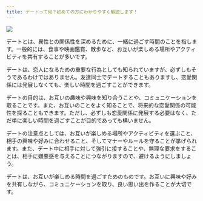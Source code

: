 ```yaml
---
title: デートって何？初めての方にわかりやすく解説します！
---
```

![](https://2.bp.blogspot.com/-qa4R5lVIMXc/Vp4onrxNhOI/AAAAAAAA3Oc/ykL1Dnu-bzU/s800/renai3_young.png)

デートとは、異性との関係性を深めるために、一緒に過ごす時間のことを指します。一般的には、食事や映画鑑賞、散歩など、お互いが楽しめる場所やアクティビティを共有することが多いです。

デートは、恋人になるための重要な行為としても知られていますが、必ずしもそうであるわけではありません。友達同士でデートすることもありますし、恋愛関係には発展しなくても、楽しい時間を過ごすことができます。

デートの目的は、お互いの趣味や興味を知り合うことや、コミュニケーションを取ることです。また、お互いのことをよく知ることで、将来的な恋愛関係の可能性を探ることもできます。ただし、必ずしも恋愛関係に発展する必要はなく、ただ単に楽しい時間を過ごすことが目的であっても構いません。

デートの注意点としては、お互いが楽しめる場所やアクティビティを選ぶこと、相手の興味や好みに合わせること、そしてマナーやルールを守ることが挙げられます。また、デート中に相手に対して強引に接することや、無理な要求をすることは、相手に嫌悪感を与えることにつながりますので、避けるようにしましょう。

デートは、お互いが楽しめる時間を過ごすためのものです。お互いに興味や好みを共有しながら、コミュニケーションを取り、良い思い出を作ることが大切です。

